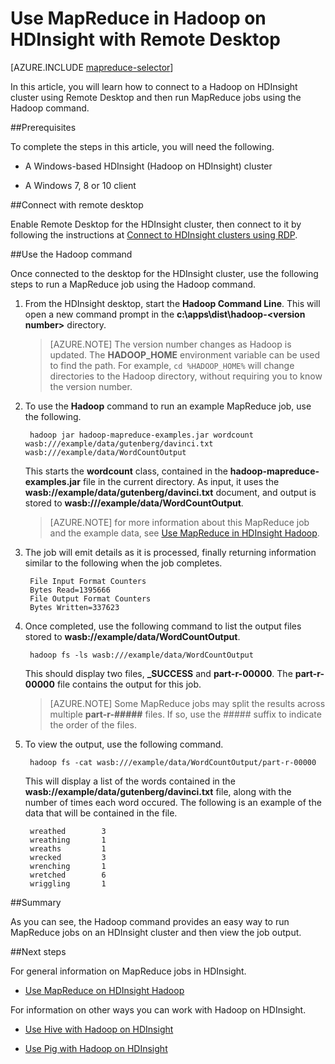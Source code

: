 <properties
   pageTitle="MapReduce with Hadoop in HDInsight | Azure"
   description="Learn how to use Remote Desktop to connect to Hadoop on HDInsight and run MapReduce jobs."
   services="hdinsight"
   documentationCenter=""
   authors="Blackmist"
   manager="paulettm"
   editor="cgronlun"/>

<tags
   ms.service="hdinsight"
   ms.devlang=""
   ms.topic="article"
   ms.tgt_pltfrm="na"
   ms.workload="big-data"
   ms.date="02/18/2015"
   ms.author="larryfr"/>

# Use MapReduce in Hadoop on HDInsight with Remote Desktop

[AZURE.INCLUDE [mapreduce-selector](../includes/hdinsight-selector-use-mapreduce.md)]

In this article, you will learn how to connect to a Hadoop on HDInsight cluster using Remote Desktop and then run MapReduce jobs using the Hadoop command.

##<a id="prereq"></a>Prerequisites

To complete the steps in this article, you will need the following.

* A Windows-based HDInsight (Hadoop on HDInsight) cluster

* A Windows 7, 8 or 10 client

##<a id="connect"></a>Connect with remote desktop

Enable Remote Desktop for the HDInsight cluster, then connect to it by following the instructions at <a href="http://azure.microsoft.com/documentation/articles/hdinsight-administer-use-management-portal/#rdp" target="_blank">Connect to HDInsight clusters using RDP</a>.

##<a id="hadoop"></a>Use the Hadoop command

Once connected to the desktop for the HDInsight cluster, use the following steps to run a MapReduce job using the Hadoop command.

1. From the HDInsight desktop, start the **Hadoop Command Line**. This will open a new command prompt in the **c:\apps\dist\hadoop-&lt;version number>** directory.

	> [AZURE.NOTE] The version number changes as Hadoop is updated. The **HADOOP_HOME** environment variable can be used to find the path. For example, `cd %HADOOP_HOME%` will change directories to the Hadoop directory, without requiring you to know the version number.

2. To use the **Hadoop** command to run an example MapReduce job, use the following.

		hadoop jar hadoop-mapreduce-examples.jar wordcount wasb:///example/data/gutenberg/davinci.txt wasb:///example/data/WordCountOutput

	This starts the **wordcount** class, contained in the **hadoop-mapreduce-examples.jar** file in the current directory. As input, it uses the **wasb://example/data/gutenberg/davinci.txt** document, and output is stored to **wasb:///example/data/WordCountOutput**.

	> [AZURE.NOTE] for more information about this MapReduce job and the example data, see <a href="hdinsight-use-mapreduce.md">Use MapReduce in HDInsight Hadoop</a>.

2. The job will emit details as it is processed, finally returning information similar to the following when the job completes.

		File Input Format Counters
        Bytes Read=1395666
		File Output Format Counters
        Bytes Written=337623

3. Once completed, use the following command to list the output files stored to **wasb://example/data/WordCountOutput**.

		hadoop fs -ls wasb:///example/data/WordCountOutput

	This should display two files, **_SUCCESS** and **part-r-00000**. The **part-r-00000** file contains the output for this job.

	> [AZURE.NOTE] Some MapReduce jobs may split the results across multiple **part-r-#####** files. If so, use the ##### suffix to indicate the order of the files.

4. To view the output, use the following command.

		hadoop fs -cat wasb:///example/data/WordCountOutput/part-r-00000

	This will display a list of the words contained in the **wasb://example/data/gutenberg/davinci.txt** file, along with the number of times each word occured.  The following is an example of the data that will be contained in the file.

		wreathed        3
		wreathing       1
		wreaths 		1
		wrecked 		3
		wrenching       1
		wretched        6
		wriggling       1

##<a id="summary"></a>Summary

As you can see, the Hadoop command provides an easy way to run MapReduce jobs on an HDInsight cluster and then view the job output.

##<a id="nextsteps"></a>Next steps

For general information on MapReduce jobs in HDInsight.

* [Use MapReduce on HDInsight Hadoop](hdinsight-use-mapreduce.md)

For information on other ways you can work with Hadoop on HDInsight.

* [Use Hive with Hadoop on HDInsight](hdinsight-use-hive.md)

* [Use Pig with Hadoop on HDInsight](hdinsight-use-pig.md)